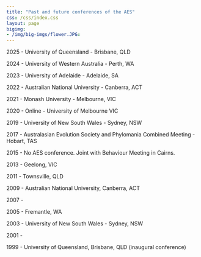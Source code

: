 ```yaml
---
title: "Past and future conferences of the AES"
css: /css/index.css
layout: page
bigimg:
- /img/big-imgs/flower.JPG: 
---
```


2025 - University of Queensland - Brisbane, QLD

2024 - University of Western Australia - Perth, WA

2023 - University of Adelaide - Adelaide, SA

2022 - Australian National University - Canberra, ACT

2021 - Monash University - Melbourne, VIC

2020 - Online - University of Melbourne VIC

2019 - University of New South Wales - Sydney, NSW

2017 - Australasian Evolution Society and Phylomania Combined Meeting - Hobart, TAS

2015 - No AES conference. Joint with Behaviour Meeting in Cairns.

2013 - Geelong, VIC

2011 - Townsville, QLD

2009 - Australian National University, Canberra, ACT

2007 - 

2005 - Fremantle, WA

2003 - University of New South Wales - Sydney, NSW

2001 - 

1999 - University of Queensland, Brisbane, QLD (inaugural conference)
